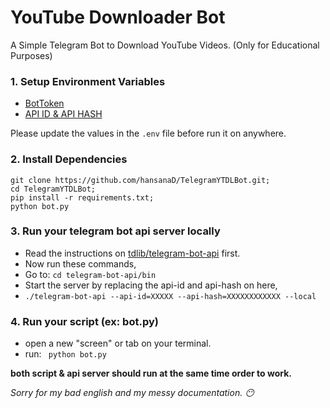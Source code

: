 # YouTube Downloader Bot
A Simple Telegram Bot to Download YouTube Videos. (Only for Educational Purposes)


### 1. Setup Environment Variables
- [BotToken](https://core.telegram.org/bots/tutorial#obtain-your-bot-token)
- [API ID & API HASH](https://core.telegram.org/api/obtaining_api_id)
  
Please update the values in the `.env` file before run it on anywhere.

### 2. Install Dependencies
```
git clone https://github.com/hansanaD/TelegramYTDLBot.git;
cd TelegramYTDLBot;
pip install -r requirements.txt;
python bot.py
```
### 3. Run your telegram bot api server locally

- Read the instructions on [tdlib/telegram-bot-api](https://github.com/tdlib/telegram-bot-api) first.
- Now run these commands,
- Go to: ```cd telegram-bot-api/bin```
- Start the server by replacing the api-id and api-hash on here,
- ``` ./telegram-bot-api --api-id=XXXXX --api-hash=XXXXXXXXXXXX --local ```

### 4. Run your script (ex: bot.py)
- open a new "screen" or tab on your terminal.
- run: ``` python bot.py```

**both script & api server should run at the same time order to work.**

_Sorry for my bad english and my messy documentation. 😶_



  


